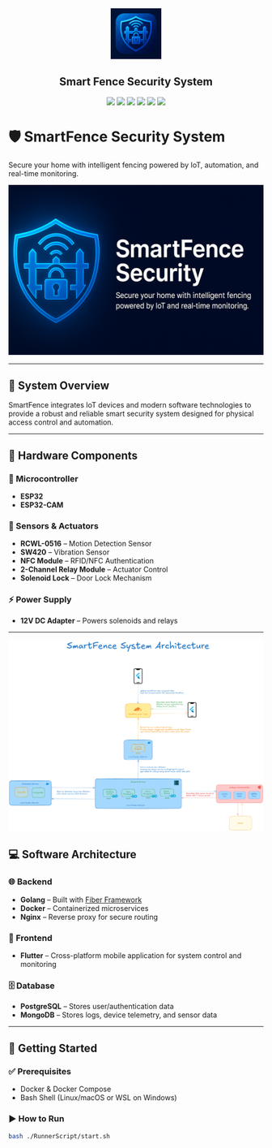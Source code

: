 
<div align="center">
  <img src="./image/icons.png" height="100" width="100" />
  <h2>Smart Fence Security System</h2>
  <img src="https://img.shields.io/badge/Flutter-v3.27.1-blue?style=flat-square"/>
  <img src="https://img.shields.io/badge/Golang-v1.23.1-skyblue?style=flat-square"/>
  <img src="https://img.shields.io/badge/MongoDB-v8.0-green?style=flat-square"/>
  <img src="https://img.shields.io/badge/PostgreSQL-v17.5-blue?style=flat-square"/>
  <img src="https://img.shields.io/badge/Nginx-v1.29.0-green?style=flat-square"/>
  <img src="https://img.shields.io/badge/Cloudflare-ZeroTrust-orange?style=flat-square"/>
</div>

# 🛡️ SmartFence Security System

Secure your home with intelligent fencing powered by IoT, automation, and real-time monitoring.

![SmartFence Banner](./image/banner.png)

---

## 🧰 System Overview

SmartFence integrates IoT devices and modern software technologies to provide a robust and reliable smart security system designed for physical access control and automation.

---

## 🔩 Hardware Components

### 🔌 Microcontroller
- **ESP32**
- **ESP32-CAM**

### 🎯 Sensors & Actuators
- **RCWL-0516** – Motion Detection Sensor
- **SW420** – Vibration Sensor
- **NFC Module** – RFID/NFC Authentication
- **2-Channel Relay Module** – Actuator Control
- **Solenoid Lock** – Door Lock Mechanism

### ⚡ Power Supply
- **12V DC Adapter** – Powers solenoids and relays

---

![image_architecture](./image/architecture.png)

## 💻 Software Architecture

### 🌐 Backend
- **Golang** – Built with [Fiber Framework](https://gofiber.io/)
- **Docker** – Containerized microservices
- **Nginx** – Reverse proxy for secure routing

### 📱 Frontend
- **Flutter** – Cross-platform mobile application for system control and monitoring

### 🗄️ Database
- **PostgreSQL** – Stores user/authentication data
- **MongoDB** – Stores logs, device telemetry, and sensor data

---

## 🚀 Getting Started

### ✅ Prerequisites
- Docker & Docker Compose
- Bash Shell (Linux/macOS or WSL on Windows)

### ▶️ How to Run

```bash
bash ./RunnerScript/start.sh

